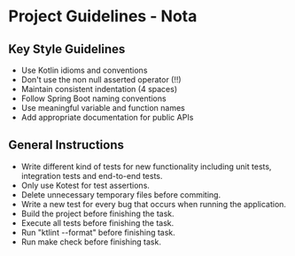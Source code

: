 # Project Guidelines - Nota

## Key Style Guidelines
- Use Kotlin idioms and conventions
- Don't use the non null asserted operator (!!)
- Maintain consistent indentation (4 spaces)
- Follow Spring Boot naming conventions
- Use meaningful variable and function names
- Add appropriate documentation for public APIs


## General Instructions
- Write different kind of tests for new functionality including unit tests, integration tests and end-to-end tests.
- Only use Kotest for test assertions.
- Delete unnecessary temporary files before commiting.
- Write a new test for every bug that occurs when running the application.
- Build the project before finishing the task.
- Execute all tests before finishing the task.
- Run "ktlint --format" before finishing task.
- Run make check before finishing task.
